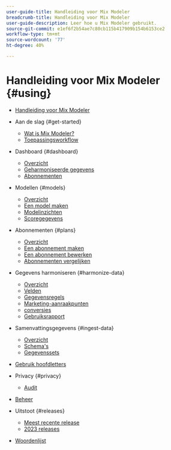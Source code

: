 ```yaml
---
user-guide-title: Handleiding voor Mix Modeler
breadcrumb-title: Handleiding voor Mix Modeler
user-guide-description: Leer hoe u Mix Modeler gebruikt.
source-git-commit: e1ef6f2b54ae7c80cb115b417909b154b6153ce2
workflow-type: tm+mt
source-wordcount: '77'
ht-degree: 40%

---
```



# Handleiding voor Mix Modeler {#using}

+ [Handleiding voor Mix Modeler](overview.md)

+ Aan de slag {#get-started}
   + [Wat is Mix Modeler?](get-started/about.md)
   + [Toepassingsworkflow](get-started/workflow.md)

+ Dashboard {#dashboard}
   + [Overzicht](dashboard/overview.md)
   + [Geharmoniseerde gegevens](dashboard/harmonized-data.md)
   + [Abonnementen](dashboard/plans.md)

+ Modellen {#models}
   + [Overzicht](models/overview.md)
   + [Een model maken](models/create.md)
   + [Modelinzichten](models/insights.md)
   + [Scoregegevens](models/scoring-data.md)

+ Abonnementen {#plans}
   + [Overzicht](plans/overview.md)
   + [Een abonnement maken](plans/create.md)
   + [Een abonnement bewerken](plans/edit.md)
   + [Abonnementen vergelijken](plans/compare.md)

+ Gegevens harmoniseren {#harmonize-data}
   + [Overzicht](harmonize-data/overview.md)
   + [Velden](harmonize-data/fields.md)
   + [Gegevensregels](harmonize-data/dataset-rules.md)
   + [Marketing-aanraakpunten](harmonize-data/marketing-touchpoints.md)
   + [conversies](harmonize-data/conversions.md)
   + [Gebruiksrapport](harmonize-data/usage-report.md)

+ Samenvattingsgegevens {#ingest-data}
   + [Overzicht](ingest-data/overview.md)
   + [Schema&#39;s](ingest-data/schemas.md)
   + [Gegevenssets](ingest-data/datasets.md)

+ [Gebruik hoofdletters](use-cases.md)

+ Privacy {#privacy}
   + [Audit](privacy/audit.md)

+ [Beheer](administration.md)

+ Uitstoot {#releases}
   + [Meest recente release](releases/latest.md)
   + [2023 releases](releases/2023.md)

+ [Woordenlijst](glossary.md)


